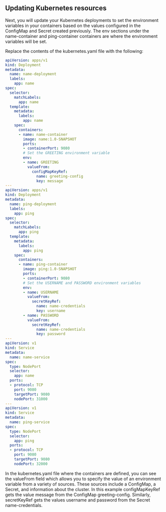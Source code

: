 ## Updating Kubernetes resources

Next, you will update your Kubernetes deployments to set the environment variables in your containers based on the values configured in the ConfigMap and Secret created previously. The env sections under the name-container and ping-container containers are where the environment variables will be set.

Replace the contents of the kubernetes.yaml file with the following:

```yaml
apiVersion: apps/v1
kind: Deployment
metadata:
  name: name-deployment
  labels:
    app: name
spec:
  selector:
    matchLabels:
      app: name
  template:
    metadata:
      labels:
        app: name
    spec:
      containers:
      - name: name-container
        image: name:1.0-SNAPSHOT
        ports:
        - containerPort: 9080
        # Set the GREETING environment variable
        env:
        - name: GREETING
          valueFrom:
            configMapKeyRef:
              name: greeting-config
              key: message
---
apiVersion: apps/v1
kind: Deployment
metadata:
  name: ping-deployment
  labels:
    app: ping
spec:
  selector:
    matchLabels:
      app: ping
  template:
    metadata:
      labels:
        app: ping
    spec:
      containers:
      - name: ping-container
        image: ping:1.0-SNAPSHOT
        ports:
        - containerPort: 9080
        # Set the USERNAME and PASSWORD environment variables
        env:
        - name: USERNAME
          valueFrom:
            secretKeyRef:
              name: name-credentials
              key: username
        - name: PASSWORD
          valueFrom:
            secretKeyRef:
              name: name-credentials
              key: password
---
apiVersion: v1
kind: Service
metadata:
  name: name-service
spec:
  type: NodePort
  selector:
    app: name
  ports:
  - protocol: TCP
    port: 9080
    targetPort: 9080
    nodePort: 31000
---
apiVersion: v1
kind: Service
metadata:
  name: ping-service
spec:
  type: NodePort
  selector:
    app: ping
  ports:
  - protocol: TCP
    port: 9080
    targetPort: 9080
    nodePort: 32000
```

In the kubernetes.yaml file where the containers are defined, you can see the valueFrom field which allows you to specify the value of an environment variable from a variety of sources. These sources include a ConfigMap, a Secret, and information about the cluster. In this example configMapKeyRef gets the value message from the ConfigMap greeting-config. Similarly, secretKeyRef gets the values username and password from the Secret name-credentials.
